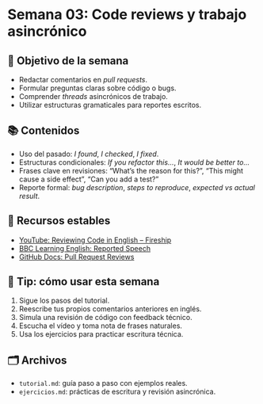 # Semana 03: Code reviews y trabajo asincrónico

## 🎯 Objetivo de la semana

- Redactar comentarios en *pull requests*.
- Formular preguntas claras sobre código o bugs.
- Comprender *threads* asincrónicos de trabajo.
- Utilizar estructuras gramaticales para reportes escritos.

## 📚 Contenidos

- Uso del pasado: *I found*, *I checked*, *I fixed*.
- Estructuras condicionales: *If you refactor this…*, *It would be better to…*
- Frases clave en revisiones: “What’s the reason for this?”, “This might cause a side effect”, “Can you add a test?”
- Reporte formal: *bug description*, *steps to reproduce*, *expected vs actual result*.

## 🔗 Recursos estables

- [YouTube: Reviewing Code in English – Fireship](https://www.youtube.com/watch?v=3p_NlXyCz2Y)
- [BBC Learning English: Reported Speech](https://www.bbc.co.uk/learningenglish/english/course/intermediate/unit-21)
- [GitHub Docs: Pull Request Reviews](https://docs.github.com/en/pull-requests/collaborating-with-pull-requests/commenting-on-a-pull-request)

## 🧠 Tip: cómo usar esta semana

1. Sigue los pasos del tutorial.
2. Reescribe tus propios comentarios anteriores en inglés.
3. Simula una revisión de código con feedback técnico.
4. Escucha el vídeo y toma nota de frases naturales.
5. Usa los ejercicios para practicar escritura técnica.

## 🗂 Archivos

- `tutorial.md`: guía paso a paso con ejemplos reales.
- `ejercicios.md`: prácticas de escritura y revisión asincrónica.


